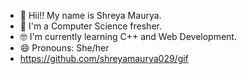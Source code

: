- 👋 Hii!! My name is Shreya Maurya. <br />
- 🌱 I'm a Computer Science fresher.<br />
- 🤓 I'm currently learning C++ and Web Development.<br />
- 😄 Pronouns: She/her
- https://github.com/shreyamaurya029/gif

<!--
**shreyamaurya029/shreyamaurya029** is a ✨ _special_ ✨ repository because its `README.md` (this file) appears on your GitHub profile.

Here are some ideas to get you started:

- 🔭 I’m currently working on ...
- 🌱 I’m currently learning ...
- 👯 I’m looking to collaborate on ...
- 🤔 I’m looking for help with ...
- 💬 Ask me about ...
- 📫 How to reach me: ...
- 😄 Pronouns: ...
- ⚡ Fun fact: ...
-->
